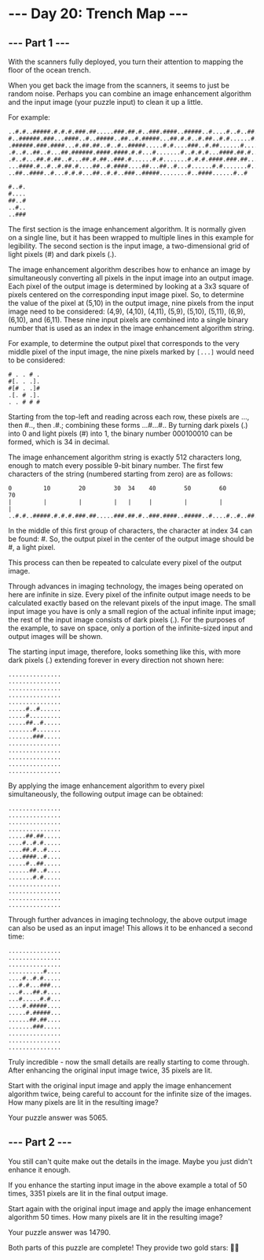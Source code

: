 # --- Day 20: Trench Map ---

## --- Part 1 ---
With the scanners fully deployed, you turn their attention to mapping the floor of the ocean trench.

When you get back the image from the scanners, it seems to just be random noise. Perhaps you can combine an image
enhancement algorithm and the input image (your puzzle input) to clean it up a little.

For example:

```
..#.#..#####.#.#.#.###.##.....###.##.#..###.####..#####..#....#..#..##..##
#..######.###...####..#..#####..##..#.#####...##.#.#..#.##..#.#......#.###
.######.###.####...#.##.##..#..#..#####.....#.#....###..#.##......#.....#.
.#..#..##..#...##.######.####.####.#.#...#.......#..#.#.#...####.##.#.....
.#..#...##.#.##..#...##.#.##..###.#......#.#.......#.#.#.####.###.##...#..
...####.#..#..#.##.#....##..#.####....##...##..#...#......#.#.......#.....
..##..####..#...#.#.#...##..#.#..###..#####........#..####......#..#

#..#.
#....
##..#
..#..
..###
```

The first section is the image enhancement algorithm. It is normally given on a single line, but it has been wrapped to
multiple lines in this example for legibility. The second section is the input image, a two-dimensional grid of light
pixels (#) and dark pixels (.).

The image enhancement algorithm describes how to enhance an image by simultaneously converting all pixels in the input
image into an output image. Each pixel of the output image is determined by looking at a 3x3 square of pixels centered
on the corresponding input image pixel. So, to determine the value of the pixel at (5,10) in the output image, nine
pixels from the input image need to be considered: (4,9), (4,10), (4,11), (5,9), (5,10), (5,11), (6,9), (6,10), and
(6,11). These nine input pixels are combined into a single binary number that is used as an index in the image
enhancement algorithm string.

For example, to determine the output pixel that corresponds to the very middle pixel of the input image, the nine pixels
marked by `[...]` would need to be considered:

```
# . . # .
#[. . .].
#[# . .]#
.[. # .].
. . # # #
```

Starting from the top-left and reading across each row, these pixels are ..., then #.., then .#.; combining these forms
...#...#.. By turning dark pixels (.) into 0 and light pixels (#) into 1, the binary number 000100010 can be formed,
which is 34 in decimal.

The image enhancement algorithm string is exactly 512 characters long, enough to match every possible 9-bit binary
number. The first few characters of the string (numbered starting from zero) are as follows:

```
0         10        20        30  34    40        50        60        70
|         |         |         |   |     |         |         |         |
..#.#..#####.#.#.#.###.##.....###.##.#..###.####..#####..#....#..#..##..##
```

In the middle of this first group of characters, the character at index 34 can be found: #. So, the output pixel in the
center of the output image should be #, a light pixel.

This process can then be repeated to calculate every pixel of the output image.

Through advances in imaging technology, the images being operated on here are infinite in size. Every pixel of the
infinite output image needs to be calculated exactly based on the relevant pixels of the input image. The small input
image you have is only a small region of the actual infinite input image; the rest of the input image consists of dark
pixels (.). For the purposes of the example, to save on space, only a portion of the infinite-sized input and output
images will be shown.

The starting input image, therefore, looks something like this, with more dark pixels (.) extending forever in every
direction not shown here:

```
...............
...............
...............
...............
...............
.....#..#......
.....#.........
.....##..#.....
.......#.......
.......###.....
...............
...............
...............
...............
...............
```

By applying the image enhancement algorithm to every pixel simultaneously, the following output image can be obtained:

```
...............
...............
...............
...............
.....##.##.....
....#..#.#.....
....##.#..#....
....####..#....
.....#..##.....
......##..#....
.......#.#.....
...............
...............
...............
...............
```

Through further advances in imaging technology, the above output image can also be used as an input image! This allows
it to be enhanced a second time:

```
...............
...............
...............
..........#....
....#..#.#.....
...#.#...###...
...#...##.#....
...#.....#.#...
....#.#####....
.....#.#####...
......##.##....
.......###.....
...............
...............
...............
```

Truly incredible - now the small details are really starting to come through. After enhancing the original input image
twice, 35 pixels are lit.

Start with the original input image and apply the image enhancement algorithm twice, being careful to account for the
infinite size of the images. How many pixels are lit in the resulting image?

Your puzzle answer was 5065.

## --- Part 2 ---
You still can't quite make out the details in the image. Maybe you just didn't enhance it enough.

If you enhance the starting input image in the above example a total of 50 times, 3351 pixels are lit in the final
output image.

Start again with the original input image and apply the image enhancement algorithm 50 times.
How many pixels are lit in the resulting image?

Your puzzle answer was 14790.

Both parts of this puzzle are complete! They provide two gold stars: 🌟🌟